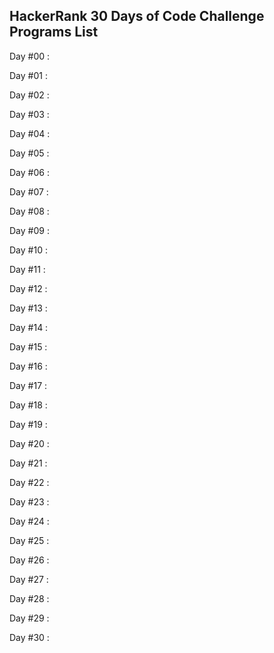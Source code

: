 HackerRank 30 Days of Code Challenge Programs List
--------------------------------------------------
Day #00 :

Day #01 : 

Day #02 : 

Day #03 : 

Day #04 : 

Day #05 : 

Day #06 : 

Day #07 : 

Day #08 : 

Day #09 : 

Day #10 :

Day #11 : 

Day #12 : 

Day #13 : 

Day #14 : 

Day #15 : 

Day #16 : 

Day #17 : 

Day #18 : 

Day #19 : 

Day #20 :

Day #21 : 

Day #22 : 

Day #23 : 

Day #24 : 

Day #25 : 

Day #26 : 

Day #27 : 

Day #28 : 

Day #29 : 

Day #30 : 

